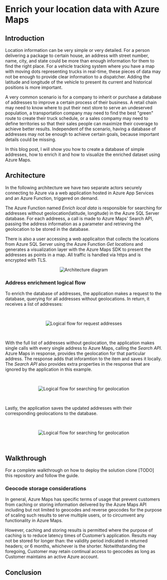 # Enrich your location data with Azure Maps

## Introduction

Location information can be very simple or very detailed. For a person delivering a package to certain house, an address with street number, name, city, and state could be more than enough information for them to find the right place. For a vehicle tracking system where you have a map with moving dots representing trucks in real-time, these pieces of data may not be enough to provide clear information to a dispatcher. Adding the latitude and longitude of the vehicle to present its current and historical positions is more important. 

A very common scenario is for a company to inherit or purchase a database of addresses to improve a certain process of their business. A retail chain may need to know where to put their next store to serve an undeserved population, a transportation company may need to find the best "green" route to create their truck schedule, or a sales compamy may need to define territories so that their sales people can maximize their coverage to achieve better results. Independent of the scenario, having a database of addresses may not be enough to achieve certain goals, because important details could be missing.

In this blog post, I will show you how to create a database of simple addresses, how to enrich it and how to visualize the enriched dataset using Azure Maps.

## Architecture

In the following architecture we have two separate actors securely connecting to Azure via a web application hosted in Azure App Services and an Azure Function, triggered on demand. 

The Azure Function named _Enrich local data_ is responsible for searching for addresses without geolocation(latitude, longitude) in the Azure SQL Server database. For each addreess, a call is made to Azure Maps' Search API, passing the address information as a parameter and retrieving the geolocation to be stored in the database.

There is also a user accessing a web applicaiton that collects the locations from Azure SQL Server using the Azure Function _Get locations_ and generates a visualization layer with the Azure Maps SDK to present the addresses as points in a map. All traffic is handled via https and is encrypted with TLS.

<p align="center">
  <img src="https://user-images.githubusercontent.com/1051195/214759203-1ea95346-68b1-418b-a82d-454cf5084437.png" alt="Architecture diagram"/>
</p>

### Address enrichment logical flow

To enrich the database of addresses, the application makes a request to the database, querying for all addresses without geolocations. In return, it receives a list of addresses:

<br>

<p align="center">
  <img src="https://user-images.githubusercontent.com/1051195/218586495-e703a43a-241d-45e4-81a5-fbc56d53b7a3.png" alt="Logical flow for request addresses"/>
</p>

<br>

With the full list of addresses without geolocation, the application makes single calls with every single address to Azure Maps, calling the _Search API_. Azure Maps in response, provides the geolocation for that particular address. The response adds that inforamtion to the item and saves it locally. The _Search API_ also provides  extra properties in the response that are ignored by the application in this example.

<br>

<p align="center">
  <img src="https://user-images.githubusercontent.com/1051195/218586517-72504705-20e2-4607-b82b-0af9258f8d51.png" alt="Logical flow for searching for geolocation"/>
</p>

<br>

Lastly, the application saves the updated addresses with their corresponding geolocations to the database. 

<br>

<p align="center">
  <img src="https://user-images.githubusercontent.com/1051195/218586533-92406c5d-73c2-46c5-bf62-2a422234ac88.png" alt="Logical flow for searching for geolocation"/>
</p>

<br>

## Walkthrough

For a complete walkthrough on how to deploy the solution clone [TODO] this repository and follow the guide.

### Geocode storage considerations

In general, Azure Maps has specific terms of usage that prevent customers from caching or storing information delivered by the Azure Maps API including but not limited to geocodes and reverse geocodes for the purpose of scaling such results to serve multiple users, or to circumvent any functionality in Azure Maps.

However, caching and storing results is permitted where the purpose of caching is to reduce latency times of Customer’s application. Results may not be stored for longer than: the validity period indicated in returned headers; or 6 months, whichever is the shorter. Notwithstanding the foregoing, Customer may retain continual access to geocodes as long as Customer maintains an active Azure account.

## Conclusion
